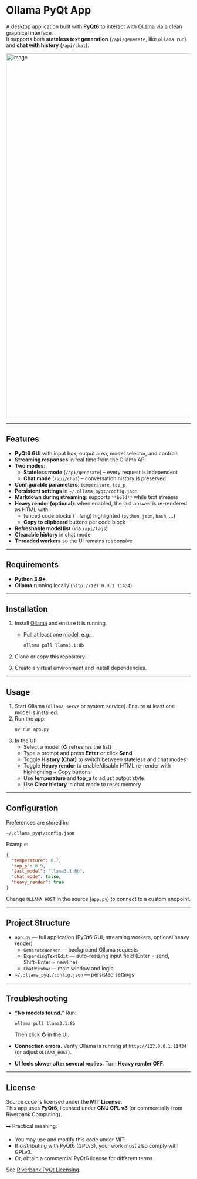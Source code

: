 # Ollama PyQt App

A desktop application built with **PyQt6** to interact with [Ollama](https://ollama.ai/) via a clean graphical interface.  
It supports both **stateless text generation** (`/api/generate`, like `ollama run`) and **chat with history** (`/api/chat`).

<img width="1084" height="993" alt="image" src="https://github.com/user-attachments/assets/60bfef95-aaef-49cf-8317-96ac0058709c" />

---

## Features

- **PyQt6 GUI** with input box, output area, model selector, and controls
- **Streaming responses** in real time from the Ollama API
- **Two modes**:
  - **Stateless mode** (`/api/generate`) – every request is independent
  - **Chat mode** (`/api/chat`) – conversation history is preserved
- **Configurable parameters**: `temperature`, `top_p`
- **Persistent settings** in `~/.ollama_pyqt/config.json`
- **Markdown during streaming**: supports `**bold**` while text streams
- **Heavy render (optional)**: when enabled, the last answer is re-rendered as HTML with
  - fenced code blocks (```lang) highlighted (`python`, `json`, `bash`, …)
  - **Copy to clipboard** buttons per code block
- **Refreshable model list** (via `/api/tags`)
- **Clearable history** in chat mode
- **Threaded workers** so the UI remains responsive

---

## Requirements

- **Python 3.9+**
- **Ollama** running locally (`http://127.0.0.1:11434`)

---

## Installation

1. Install [Ollama](https://ollama.ai) and ensure it is running.
   - Pull at least one model, e.g.:
     ```bash
     ollama pull llama3.1:8b
     ```

2. Clone or copy this repository.

3. Create a virtual environment and install dependencies.


---

## Usage

1. Start Ollama (`ollama serve` or system service). Ensure at least one model is installed.
2. Run the app:
   ```bash
   uv run app.py
   ```
3. In the UI:
   - Select a model (**↻** refreshes the list)
   - Type a prompt and press **Enter** or click **Send**
   - Toggle **History (Chat)** to switch between stateless and chat modes
   - Toggle **Heavy render** to enable/disable HTML re-render with highlighting + Copy buttons
   - Use **temperature** and **top_p** to adjust output style
   - Use **Clear history** in chat mode to reset memory

---

## Configuration

Preferences are stored in:

```
~/.ollama_pyqt/config.json
```

Example:
```json
{
  "temperature": 0.7,
  "top_p": 0.9,
  "last_model": "llama3.1:8b",
  "chat_mode": false,
  "heavy_render": true
}
```

Change `OLLAMA_HOST` in the source (`app.py`) to connect to a custom endpoint.

---

## Project Structure

- `app.py` — full application (PyQt6 GUI, streaming workers, optional heavy render)
  - `GenerateWorker` — background Ollama requests
  - `ExpandingTextEdit` — auto-resizing input field (Enter = send, Shift+Enter = newline)
  - `ChatWindow` — main window and logic
- `~/.ollama_pyqt/config.json` — persisted settings

---

## Troubleshooting

- **“No models found.”** Run:
  ```bash
  ollama pull llama3.1:8b
  ```
  Then click **↻** in the UI.

- **Connection errors.** Verify Ollama is running at `http://127.0.0.1:11434` (or adjust `OLLAMA_HOST`).

- **UI feels slower after several replies.** Turn **Heavy render OFF**.


---

## License

Source code is licensed under the **MIT License**.  
This app uses **PyQt6**, licensed under **GNU GPL v3** (or commercially from Riverbank Computing).  

➡️ Practical meaning:  
- You may use and modify this code under MIT.  
- If distributing with PyQt6 (GPLv3), your work must also comply with GPLv3.  
- Or, obtain a commercial PyQt6 license for different terms.  

See [Riverbank PyQt Licensing](https://www.riverbankcomputing.com/commercial/pyqt).
